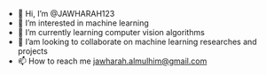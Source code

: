 - 👋 Hi, I’m @JAWHARAH123
- 👀 I’m interested in machine learning
- 🌱 I’m currently learning computer vision algorithms
- 💞️ I’am looking to collaborate on machine learning researches and projects
- 📫 How to reach me jawharah.almulhim@gmail.com


